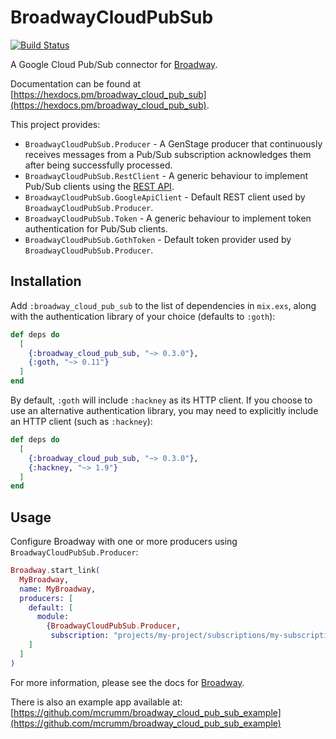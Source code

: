# BroadwayCloudPubSub

[![Build Status](https://travis-ci.org/plataformatec/broadway_cloud_pub_sub.svg?branch=master)](https://travis-ci.org/plataformatec/broadway_cloud_pub_sub)

A Google Cloud Pub/Sub connector for [Broadway](https://github.com/plataformatec/broadway).

Documentation can be found at [https://hexdocs.pm/broadway_cloud_pub_sub](https://hexdocs.pm/broadway_cloud_pub_sub).

This project provides:

  * `BroadwayCloudPubSub.Producer` - A GenStage producer that continuously receives messages from
    a Pub/Sub subscription acknowledges them after being successfully processed.
  * `BroadwayCloudPubSub.RestClient` - A generic behaviour to implement Pub/Sub clients using the [REST API](https://cloud.google.com/pubsub/docs/reference/rest/).
  * `BroadwayCloudPubSub.GoogleApiClient` - Default REST client used by `BroadwayCloudPubSub.Producer`.
  * `BroadwayCloudPubSub.Token` - A generic behaviour to implement token authentication for Pub/Sub clients.
  * `BroadwayCloudPubSub.GothToken` - Default token provider used by `BroadwayCloudPubSub.Producer`.


## Installation

Add `:broadway_cloud_pub_sub` to the list of dependencies in `mix.exs`, along with the authentication
library of your choice (defaults to `:goth`):

```elixir
def deps do
  [
    {:broadway_cloud_pub_sub, "~> 0.3.0"},
    {:goth, "~> 0.11"}
  ]
end
```

By default, `:goth` will include `:hackney` as its HTTP client. If you choose to use an alternative
authentication library, you may need to explicitly include an HTTP client (such as `:hackney`):

```elixir
def deps do
  [
    {:broadway_cloud_pub_sub, "~> 0.3.0"},
    {:hackney, "~> 1.9"}
  ]
end
```

## Usage

Configure Broadway with one or more producers using `BroadwayCloudPubSub.Producer`:

```elixir
Broadway.start_link(
  MyBroadway,
  name: MyBroadway,
  producers: [
    default: [
      module:
        {BroadwayCloudPubSub.Producer,
         subscription: "projects/my-project/subscriptions/my-subscription"}
    ]
  ]
)
```

For more information, please see the docs for [Broadway](https://hexdocs.pm/broadway).

There is also an example app available at: [https://github.com/mcrumm/broadway_cloud_pub_sub_example](https://github.com/mcrumm/broadway_cloud_pub_sub_example)
